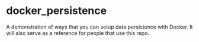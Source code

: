 # docker_persistence
A demonstration of ways that you can setup data persistence with Docker. It will also serve as a reference for people that use this repo.
